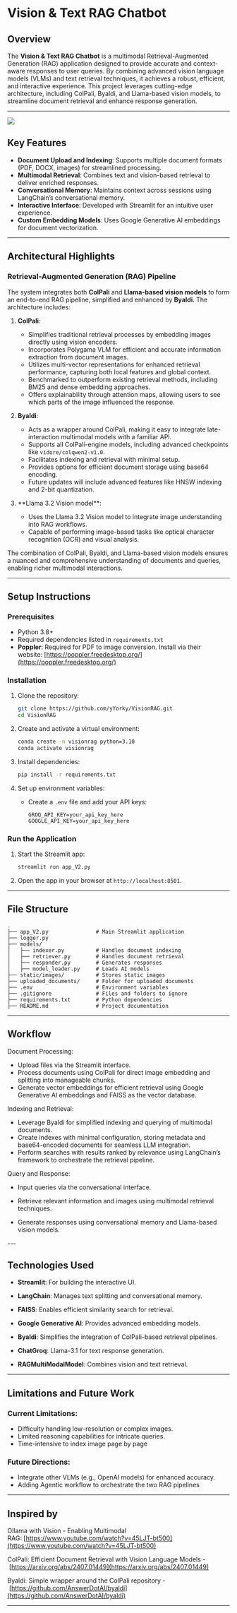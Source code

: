 # Vision & Text RAG Chatbot

## Overview

The **Vision & Text RAG Chatbot** is a multimodal Retrieval-Augmented Generation (RAG) application designed to provide accurate and context-aware responses to user queries. By combining advanced vision language models (VLMs) and text retrieval techniques, it achieves a robust, efficient, and interactive experience. This project leverages cutting-edge architecture, including ColPali, Byaldi, and Llama-based vision models, to streamline document retrieval and enhance response generation.

---

![](https://github.com/yYorky/VisionRAG/blob/main/video/Vision.gif?raw=true)

## Key Features

- **Document Upload and Indexing**: Supports multiple document formats (PDF, DOCX, images) for streamlined processing.
- **Multimodal Retrieval**: Combines text and vision-based retrieval to deliver enriched responses.
- **Conversational Memory**: Maintains context across sessions using LangChain’s conversational memory.
- **Interactive Interface**: Developed with Streamlit for an intuitive user experience.
- **Custom Embedding Models**: Uses Google Generative AI embeddings for document vectorization.

---

## Architectural Highlights

### Retrieval-Augmented Generation (RAG) Pipeline

The system integrates both **ColPali** and **Llama-based vision models** to form an end-to-end RAG pipeline, simplified and enhanced by **Byaldi**. The architecture includes:

1. **ColPali**:

   - Simplifies traditional retrieval processes by embedding images directly using vision encoders.
   - Incorporates Polygama VLM for efficient and accurate information extraction from document images.
   - Utilizes multi-vector representations for enhanced retrieval performance, capturing both local features and global context.
   - Benchmarked to outperform existing retrieval methods, including BM25 and dense embedding approaches.
   - Offers explainability through attention maps, allowing users to see which parts of the image influenced the response.

2. **Byaldi**:

   - Acts as a wrapper around ColPali, making it easy to integrate late-interaction multimodal models with a familiar API.
   - Supports all ColPali-engine models, including advanced checkpoints like `vidore/colqwen2-v1.0`.
   - Facilitates indexing and retrieval with minimal setup.
   - Provides options for efficient document storage using base64 encoding.
   - Future updates will include advanced features like HNSW indexing and 2-bit quantization.

3. \*\*Llama 3.2 Vision model\*\*:

   - Uses the Llama 3.2 Vision model to integrate image understanding into RAG workflows.
   - Capable of performing image-based tasks like optical character recognition (OCR) and visual analysis.



The combination of ColPali, Byaldi, and Llama-based vision models ensures a nuanced and comprehensive understanding of documents and queries, enabling richer multimodal interactions.

---

## Setup Instructions

### Prerequisites

- Python 3.8+
- Required dependencies listed in `requirements.txt`
- **Poppler**: Required for PDF to image conversion. Install via their website: [https://poppler.freedesktop.org/](https://poppler.freedesktop.org/)



### Installation

1. Clone the repository:

   ```bash
   git clone https://github.com/yYorky/VisionRAG.git
   cd VisionRAG
   ```

2. Create and activate a virtual environment:

   ```bash
   conda create -n visionrag python=3.10
   conda activate visionrag
   ```

3. Install dependencies:

   ```bash
   pip install -r requirements.txt
   ```

4. Set up environment variables:

   - Create a `.env` file and add your API keys:
     ```plaintext
     GROQ_API_KEY=your_api_key_here
     GOOGLE_API_KEY=your_api_key_here
     ```

### Run the Application

1. Start the Streamlit app:
   ```bash
   streamlit run app_V2.py
   ```
2. Open the app in your browser at `http://localhost:8501`.

---

## File Structure

```plaintext
.
├── app_V2.py               # Main Streamlit application
├── logger.py  
├── models/
│   ├── indexer.py          # Handles document indexing
│   ├── retriever.py        # Handles document retrieval
│   ├── responder.py        # Generates responses
│   ├── model_loader.py     # Loads AI models
├── static/images/          # Stores static images
├── uploaded_documents/     # Folder for uploaded documents
├── .env                    # Environment variables
├── .gitignore              # Files and folders to ignore
├── requirements.txt        # Python dependencies
├── README.md               # Project documentation
```

---

## Workflow

Document Processing:

- Upload files via the Streamlit interface.
- Process documents using ColPali for direct image embedding and splitting into manageable chunks.
- Generate vector embeddings for efficient retrieval using Google Generative AI embeddings and FAISS as the vector database.

Indexing and Retrieval:

- Leverage Byaldi for simplified indexing and querying of multimodal documents.
- Create indexes with minimal configuration, storing metadata and base64-encoded documents for seamless LLM integration.
- Perform searches with results ranked by relevance using LangChain’s framework to orchestrate the retrieval pipeline.

Query and Response:

- Input queries via the conversational interface.

- Retrieve relevant information and images using multimodal retrieval techniques.

- Generate responses using conversational memory and Llama-based vision models.

\---

## Technologies Used

- **Streamlit**: For building the interactive UI.

- **LangChain**: Manages text splitting and conversational memory.

- **FAISS**: Enables efficient similarity search for retrieval.

- **Google Generative AI**: Provides advanced embedding models.

- **Byaldi**: Simplifies the integration of ColPali-based retrieval pipelines.

- **ChatGroq**: Llama-3.1 for text response generation.

- **RAGMultiModalModel**: Combines vision and text retrieval.

---

## Limitations and Future Work

### Current Limitations:

- Difficulty handling low-resolution or complex images.
- Limited reasoning capabilities for intricate queries.
- Time-intensive to index image page by page

### Future Directions:

- Integrate other VLMs (e.g., OpenAI models) for enhanced accuracy.
- Adding Agentic workflow to orchestrate the two RAG pipelines

---

## Inspired by

Ollama with Vision - Enabling Multimodal RAG: [https://www.youtube.com/watch?v=45LJT-bt500](https://www.youtube.com/watch?v=45LJT-bt500)

ColPali: Efficient Document Retrieval with Vision Language Models - [https://arxiv.org/abs/2407.01449](https://arxiv.org/abs/2407.01449)

Byaldi: Simple wrapper around the ColPali repository - [https://github.com/AnswerDotAI/byaldi](https://github.com/AnswerDotAI/byaldi)

---
